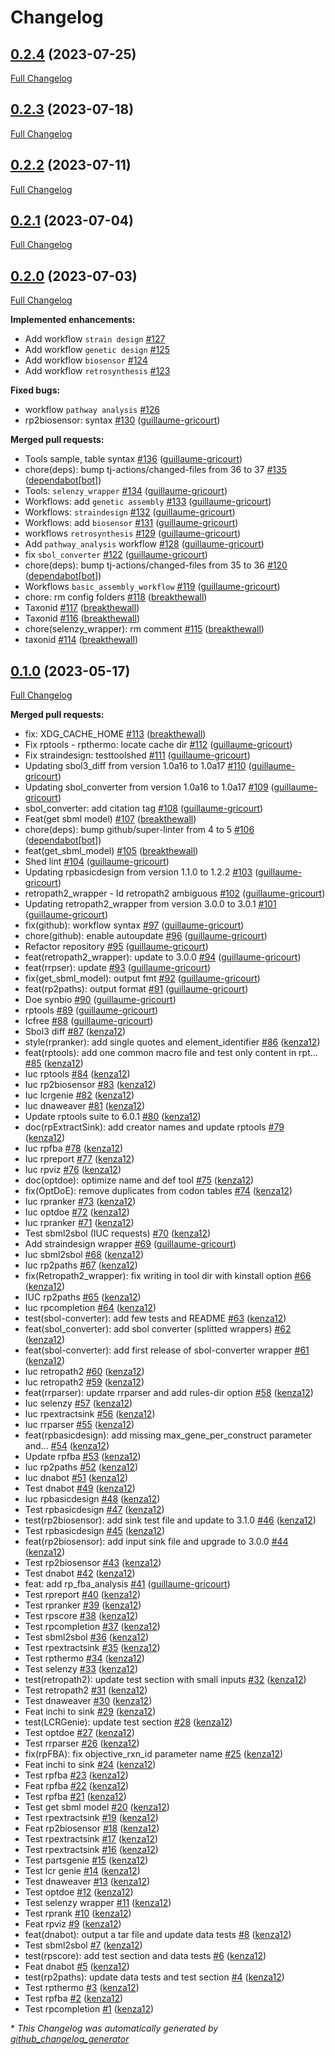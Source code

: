 # Changelog

## [0.2.4](https://github.com/brsynth/galaxytools/tree/0.2.4) (2023-07-25)

[Full Changelog](https://github.com/brsynth/galaxytools/compare/0.2.3...0.2.4)

## [0.2.3](https://github.com/brsynth/galaxytools/tree/0.2.3) (2023-07-18)

[Full Changelog](https://github.com/brsynth/galaxytools/compare/0.2.2...0.2.3)

## [0.2.2](https://github.com/brsynth/galaxytools/tree/0.2.2) (2023-07-11)

[Full Changelog](https://github.com/brsynth/galaxytools/compare/0.2.1...0.2.2)

## [0.2.1](https://github.com/brsynth/galaxytools/tree/0.2.1) (2023-07-04)

[Full Changelog](https://github.com/brsynth/galaxytools/compare/0.2.0...0.2.1)

## [0.2.0](https://github.com/brsynth/galaxytools/tree/0.2.0) (2023-07-03)

[Full Changelog](https://github.com/brsynth/galaxytools/compare/0.1.0...0.2.0)

**Implemented enhancements:**

- Add workflow `strain design` [\#127](https://github.com/brsynth/galaxytools/issues/127)
- Add workflow `genetic design` [\#125](https://github.com/brsynth/galaxytools/issues/125)
- Add workflow `biosensor` [\#124](https://github.com/brsynth/galaxytools/issues/124)
- Add workflow `retrosynthesis` [\#123](https://github.com/brsynth/galaxytools/issues/123)

**Fixed bugs:**

- workflow `pathway analysis` [\#126](https://github.com/brsynth/galaxytools/issues/126)
- rp2biosensor: syntax [\#130](https://github.com/brsynth/galaxytools/pull/130) ([guillaume-gricourt](https://github.com/guillaume-gricourt))

**Merged pull requests:**

- Tools sample, table syntax [\#136](https://github.com/brsynth/galaxytools/pull/136) ([guillaume-gricourt](https://github.com/guillaume-gricourt))
- chore\(deps\): bump tj-actions/changed-files from 36 to 37 [\#135](https://github.com/brsynth/galaxytools/pull/135) ([dependabot[bot]](https://github.com/apps/dependabot))
- Tools: `selenzy_wrapper` [\#134](https://github.com/brsynth/galaxytools/pull/134) ([guillaume-gricourt](https://github.com/guillaume-gricourt))
- Workflows: add `genetic assembly` [\#133](https://github.com/brsynth/galaxytools/pull/133) ([guillaume-gricourt](https://github.com/guillaume-gricourt))
- Workflows: `straindesign` [\#132](https://github.com/brsynth/galaxytools/pull/132) ([guillaume-gricourt](https://github.com/guillaume-gricourt))
- Workflows: add `biosensor` [\#131](https://github.com/brsynth/galaxytools/pull/131) ([guillaume-gricourt](https://github.com/guillaume-gricourt))
- workflows `retrosynthesis` [\#129](https://github.com/brsynth/galaxytools/pull/129) ([guillaume-gricourt](https://github.com/guillaume-gricourt))
- Add `pathway_analysis` workflow [\#128](https://github.com/brsynth/galaxytools/pull/128) ([guillaume-gricourt](https://github.com/guillaume-gricourt))
- fix `sbol_converter` [\#122](https://github.com/brsynth/galaxytools/pull/122) ([guillaume-gricourt](https://github.com/guillaume-gricourt))
- chore\(deps\): bump tj-actions/changed-files from 35 to 36 [\#120](https://github.com/brsynth/galaxytools/pull/120) ([dependabot[bot]](https://github.com/apps/dependabot))
- Workflows `basic_assembly_workflow` [\#119](https://github.com/brsynth/galaxytools/pull/119) ([guillaume-gricourt](https://github.com/guillaume-gricourt))
- chore: rm config folders [\#118](https://github.com/brsynth/galaxytools/pull/118) ([breakthewall](https://github.com/breakthewall))
- Taxonid [\#117](https://github.com/brsynth/galaxytools/pull/117) ([breakthewall](https://github.com/breakthewall))
- Taxonid [\#116](https://github.com/brsynth/galaxytools/pull/116) ([breakthewall](https://github.com/breakthewall))
- chore\(selenzy\_wrapper\): rm comment [\#115](https://github.com/brsynth/galaxytools/pull/115) ([breakthewall](https://github.com/breakthewall))
- taxonid [\#114](https://github.com/brsynth/galaxytools/pull/114) ([breakthewall](https://github.com/breakthewall))

## [0.1.0](https://github.com/brsynth/galaxytools/tree/0.1.0) (2023-05-17)

[Full Changelog](https://github.com/brsynth/galaxytools/compare/55db1c4095f1833e0122c5e1e8cf1df82fab81b6...0.1.0)

**Merged pull requests:**

- fix: XDG\_CACHE\_HOME [\#113](https://github.com/brsynth/galaxytools/pull/113) ([breakthewall](https://github.com/breakthewall))
- Fix rptools - rpthermo: locate cache dir [\#112](https://github.com/brsynth/galaxytools/pull/112) ([guillaume-gricourt](https://github.com/guillaume-gricourt))
- Fix straindesign: testtoolshed [\#111](https://github.com/brsynth/galaxytools/pull/111) ([guillaume-gricourt](https://github.com/guillaume-gricourt))
- Updating sbol3\_diff from version 1.0a16 to 1.0a17 [\#110](https://github.com/brsynth/galaxytools/pull/110) ([guillaume-gricourt](https://github.com/guillaume-gricourt))
- Updating sbol\_converter from version 1.0a16 to 1.0a17 [\#109](https://github.com/brsynth/galaxytools/pull/109) ([guillaume-gricourt](https://github.com/guillaume-gricourt))
- sbol\_converter: add citation tag [\#108](https://github.com/brsynth/galaxytools/pull/108) ([guillaume-gricourt](https://github.com/guillaume-gricourt))
- Feat\(get sbml model\) [\#107](https://github.com/brsynth/galaxytools/pull/107) ([breakthewall](https://github.com/breakthewall))
- chore\(deps\): bump github/super-linter from 4 to 5 [\#106](https://github.com/brsynth/galaxytools/pull/106) ([dependabot[bot]](https://github.com/apps/dependabot))
- feat\(get\_sbml\_model\) [\#105](https://github.com/brsynth/galaxytools/pull/105) ([breakthewall](https://github.com/breakthewall))
- Shed lint [\#104](https://github.com/brsynth/galaxytools/pull/104) ([guillaume-gricourt](https://github.com/guillaume-gricourt))
- Updating rpbasicdesign from version 1.1.0 to 1.2.2 [\#103](https://github.com/brsynth/galaxytools/pull/103) ([guillaume-gricourt](https://github.com/guillaume-gricourt))
- retropath2\_wrapper - Id retropath2 ambiguous [\#102](https://github.com/brsynth/galaxytools/pull/102) ([guillaume-gricourt](https://github.com/guillaume-gricourt))
- Updating retropath2\_wrapper from version 3.0.0 to 3.0.1 [\#101](https://github.com/brsynth/galaxytools/pull/101) ([guillaume-gricourt](https://github.com/guillaume-gricourt))
- fix\(github\): workflow syntax [\#97](https://github.com/brsynth/galaxytools/pull/97) ([guillaume-gricourt](https://github.com/guillaume-gricourt))
- chore\(github\): enable autoupdate [\#96](https://github.com/brsynth/galaxytools/pull/96) ([guillaume-gricourt](https://github.com/guillaume-gricourt))
- Refactor repository [\#95](https://github.com/brsynth/galaxytools/pull/95) ([guillaume-gricourt](https://github.com/guillaume-gricourt))
- feat\(retropath2\_wrapper\): update to 3.0.0 [\#94](https://github.com/brsynth/galaxytools/pull/94) ([guillaume-gricourt](https://github.com/guillaume-gricourt))
- feat\(rrpser\): update [\#93](https://github.com/brsynth/galaxytools/pull/93) ([guillaume-gricourt](https://github.com/guillaume-gricourt))
- fix\(get\_sbml\_model\): output fmt [\#92](https://github.com/brsynth/galaxytools/pull/92) ([guillaume-gricourt](https://github.com/guillaume-gricourt))
- feat\(rp2paths\): output format [\#91](https://github.com/brsynth/galaxytools/pull/91) ([guillaume-gricourt](https://github.com/guillaume-gricourt))
- Doe synbio [\#90](https://github.com/brsynth/galaxytools/pull/90) ([guillaume-gricourt](https://github.com/guillaume-gricourt))
- rptools [\#89](https://github.com/brsynth/galaxytools/pull/89) ([guillaume-gricourt](https://github.com/guillaume-gricourt))
- Icfree [\#88](https://github.com/brsynth/galaxytools/pull/88) ([guillaume-gricourt](https://github.com/guillaume-gricourt))
- Sbol3 diff [\#87](https://github.com/brsynth/galaxytools/pull/87) ([kenza12](https://github.com/kenza12))
- style\(rpranker\): add single quotes and element\_identifier [\#86](https://github.com/brsynth/galaxytools/pull/86) ([kenza12](https://github.com/kenza12))
- feat\(rptools\): add one common macro file and test only content in rpt… [\#85](https://github.com/brsynth/galaxytools/pull/85) ([kenza12](https://github.com/kenza12))
- Iuc rptools [\#84](https://github.com/brsynth/galaxytools/pull/84) ([kenza12](https://github.com/kenza12))
- Iuc rp2biosensor [\#83](https://github.com/brsynth/galaxytools/pull/83) ([kenza12](https://github.com/kenza12))
- Iuc lcrgenie [\#82](https://github.com/brsynth/galaxytools/pull/82) ([kenza12](https://github.com/kenza12))
- Iuc dnaweaver [\#81](https://github.com/brsynth/galaxytools/pull/81) ([kenza12](https://github.com/kenza12))
- Update rptools suite to 6.0.1 [\#80](https://github.com/brsynth/galaxytools/pull/80) ([kenza12](https://github.com/kenza12))
- doc\(rpExtractSink\): add creator names and update rptools [\#79](https://github.com/brsynth/galaxytools/pull/79) ([kenza12](https://github.com/kenza12))
- Iuc rpfba [\#78](https://github.com/brsynth/galaxytools/pull/78) ([kenza12](https://github.com/kenza12))
- Iuc rpreport [\#77](https://github.com/brsynth/galaxytools/pull/77) ([kenza12](https://github.com/kenza12))
- Iuc rpviz [\#76](https://github.com/brsynth/galaxytools/pull/76) ([kenza12](https://github.com/kenza12))
- doc\(optdoe\): optimize name and def tool [\#75](https://github.com/brsynth/galaxytools/pull/75) ([kenza12](https://github.com/kenza12))
- fix\(OptDoE\): remove duplicates from codon tables [\#74](https://github.com/brsynth/galaxytools/pull/74) ([kenza12](https://github.com/kenza12))
- Iuc rpranker [\#73](https://github.com/brsynth/galaxytools/pull/73) ([kenza12](https://github.com/kenza12))
- Iuc optdoe [\#72](https://github.com/brsynth/galaxytools/pull/72) ([kenza12](https://github.com/kenza12))
- Iuc rpranker [\#71](https://github.com/brsynth/galaxytools/pull/71) ([kenza12](https://github.com/kenza12))
- Test sbml2sbol \(IUC requests\) [\#70](https://github.com/brsynth/galaxytools/pull/70) ([kenza12](https://github.com/kenza12))
- Add straindesign wrapper [\#69](https://github.com/brsynth/galaxytools/pull/69) ([guillaume-gricourt](https://github.com/guillaume-gricourt))
- Iuc sbml2sbol [\#68](https://github.com/brsynth/galaxytools/pull/68) ([kenza12](https://github.com/kenza12))
- Iuc rp2paths [\#67](https://github.com/brsynth/galaxytools/pull/67) ([kenza12](https://github.com/kenza12))
- fix\(Retropath2\_wrapper\): fix writing in tool dir with kinstall option [\#66](https://github.com/brsynth/galaxytools/pull/66) ([kenza12](https://github.com/kenza12))
- IUC rp2paths [\#65](https://github.com/brsynth/galaxytools/pull/65) ([kenza12](https://github.com/kenza12))
- Iuc rpcompletion [\#64](https://github.com/brsynth/galaxytools/pull/64) ([kenza12](https://github.com/kenza12))
- test\(sbol-converter\): add few tests and README [\#63](https://github.com/brsynth/galaxytools/pull/63) ([kenza12](https://github.com/kenza12))
- feat\(sbol\_converter\): add sbol converter \(splitted wrappers\) [\#62](https://github.com/brsynth/galaxytools/pull/62) ([kenza12](https://github.com/kenza12))
- feat\(sbol-converter\): add first release of sbol-converter wrapper [\#61](https://github.com/brsynth/galaxytools/pull/61) ([kenza12](https://github.com/kenza12))
- Iuc retropath2 [\#60](https://github.com/brsynth/galaxytools/pull/60) ([kenza12](https://github.com/kenza12))
- Iuc retropath2 [\#59](https://github.com/brsynth/galaxytools/pull/59) ([kenza12](https://github.com/kenza12))
- feat\(rrparser\): update rrparser and add rules-dir option [\#58](https://github.com/brsynth/galaxytools/pull/58) ([kenza12](https://github.com/kenza12))
- Iuc selenzy [\#57](https://github.com/brsynth/galaxytools/pull/57) ([kenza12](https://github.com/kenza12))
- Iuc rpextractsink [\#56](https://github.com/brsynth/galaxytools/pull/56) ([kenza12](https://github.com/kenza12))
- Iuc rrparser [\#55](https://github.com/brsynth/galaxytools/pull/55) ([kenza12](https://github.com/kenza12))
- feat\(rpbasicdesign\): add missing max\_gene\_per\_construct parameter and… [\#54](https://github.com/brsynth/galaxytools/pull/54) ([kenza12](https://github.com/kenza12))
- Update rpfba [\#53](https://github.com/brsynth/galaxytools/pull/53) ([kenza12](https://github.com/kenza12))
- Iuc rp2paths [\#52](https://github.com/brsynth/galaxytools/pull/52) ([kenza12](https://github.com/kenza12))
- Iuc dnabot [\#51](https://github.com/brsynth/galaxytools/pull/51) ([kenza12](https://github.com/kenza12))
- Test dnabot [\#49](https://github.com/brsynth/galaxytools/pull/49) ([kenza12](https://github.com/kenza12))
- Iuc rpbasicdesign [\#48](https://github.com/brsynth/galaxytools/pull/48) ([kenza12](https://github.com/kenza12))
- Test rpbasicdesign [\#47](https://github.com/brsynth/galaxytools/pull/47) ([kenza12](https://github.com/kenza12))
- test\(rp2biosensor\): add sink test file and update to 3.1.0 [\#46](https://github.com/brsynth/galaxytools/pull/46) ([kenza12](https://github.com/kenza12))
- Test rpbasicdesign [\#45](https://github.com/brsynth/galaxytools/pull/45) ([kenza12](https://github.com/kenza12))
- feat\(rp2biosensor\): add input sink file and upgrade to 3.0.0 [\#44](https://github.com/brsynth/galaxytools/pull/44) ([kenza12](https://github.com/kenza12))
- Test rp2biosensor [\#43](https://github.com/brsynth/galaxytools/pull/43) ([kenza12](https://github.com/kenza12))
- Test dnabot [\#42](https://github.com/brsynth/galaxytools/pull/42) ([kenza12](https://github.com/kenza12))
- feat: add rp\_fba\_analysis [\#41](https://github.com/brsynth/galaxytools/pull/41) ([guillaume-gricourt](https://github.com/guillaume-gricourt))
- Test rpreport [\#40](https://github.com/brsynth/galaxytools/pull/40) ([kenza12](https://github.com/kenza12))
- Test rpranker [\#39](https://github.com/brsynth/galaxytools/pull/39) ([kenza12](https://github.com/kenza12))
- Test rpscore [\#38](https://github.com/brsynth/galaxytools/pull/38) ([kenza12](https://github.com/kenza12))
- Test rpcompletion [\#37](https://github.com/brsynth/galaxytools/pull/37) ([kenza12](https://github.com/kenza12))
- Test sbml2sbol [\#36](https://github.com/brsynth/galaxytools/pull/36) ([kenza12](https://github.com/kenza12))
- Test rpextractsink [\#35](https://github.com/brsynth/galaxytools/pull/35) ([kenza12](https://github.com/kenza12))
- Test rpthermo [\#34](https://github.com/brsynth/galaxytools/pull/34) ([kenza12](https://github.com/kenza12))
- Test selenzy [\#33](https://github.com/brsynth/galaxytools/pull/33) ([kenza12](https://github.com/kenza12))
- test\(retropath2\): update test section with small inputs [\#32](https://github.com/brsynth/galaxytools/pull/32) ([kenza12](https://github.com/kenza12))
- Test retropath2 [\#31](https://github.com/brsynth/galaxytools/pull/31) ([kenza12](https://github.com/kenza12))
- Test dnaweaver [\#30](https://github.com/brsynth/galaxytools/pull/30) ([kenza12](https://github.com/kenza12))
- Feat inchi to sink [\#29](https://github.com/brsynth/galaxytools/pull/29) ([kenza12](https://github.com/kenza12))
- test\(LCRGenie\): update test section [\#28](https://github.com/brsynth/galaxytools/pull/28) ([kenza12](https://github.com/kenza12))
- Test optdoe [\#27](https://github.com/brsynth/galaxytools/pull/27) ([kenza12](https://github.com/kenza12))
- Test rrparser [\#26](https://github.com/brsynth/galaxytools/pull/26) ([kenza12](https://github.com/kenza12))
- fix\(rpFBA\): fix objective\_rxn\_id parameter name [\#25](https://github.com/brsynth/galaxytools/pull/25) ([kenza12](https://github.com/kenza12))
- Feat inchi to sink [\#24](https://github.com/brsynth/galaxytools/pull/24) ([kenza12](https://github.com/kenza12))
- Test rpfba [\#23](https://github.com/brsynth/galaxytools/pull/23) ([kenza12](https://github.com/kenza12))
- Feat rpfba [\#22](https://github.com/brsynth/galaxytools/pull/22) ([kenza12](https://github.com/kenza12))
- Test rpfba [\#21](https://github.com/brsynth/galaxytools/pull/21) ([kenza12](https://github.com/kenza12))
- Test get sbml model [\#20](https://github.com/brsynth/galaxytools/pull/20) ([kenza12](https://github.com/kenza12))
- Test rpextractsink [\#19](https://github.com/brsynth/galaxytools/pull/19) ([kenza12](https://github.com/kenza12))
- Feat rp2biosensor [\#18](https://github.com/brsynth/galaxytools/pull/18) ([kenza12](https://github.com/kenza12))
- Test rpextractsink [\#17](https://github.com/brsynth/galaxytools/pull/17) ([kenza12](https://github.com/kenza12))
- Test rpextractsink [\#16](https://github.com/brsynth/galaxytools/pull/16) ([kenza12](https://github.com/kenza12))
- Test partsgenie [\#15](https://github.com/brsynth/galaxytools/pull/15) ([kenza12](https://github.com/kenza12))
- Test lcr genie [\#14](https://github.com/brsynth/galaxytools/pull/14) ([kenza12](https://github.com/kenza12))
- Test dnaweaver [\#13](https://github.com/brsynth/galaxytools/pull/13) ([kenza12](https://github.com/kenza12))
- Test optdoe [\#12](https://github.com/brsynth/galaxytools/pull/12) ([kenza12](https://github.com/kenza12))
- Test selenzy wrapper [\#11](https://github.com/brsynth/galaxytools/pull/11) ([kenza12](https://github.com/kenza12))
- Test rprank [\#10](https://github.com/brsynth/galaxytools/pull/10) ([kenza12](https://github.com/kenza12))
- Feat rpviz [\#9](https://github.com/brsynth/galaxytools/pull/9) ([kenza12](https://github.com/kenza12))
- feat\(dnabot\): output a tar file and update data tests [\#8](https://github.com/brsynth/galaxytools/pull/8) ([kenza12](https://github.com/kenza12))
- Test sbml2sbol [\#7](https://github.com/brsynth/galaxytools/pull/7) ([kenza12](https://github.com/kenza12))
- test\(rpscore\): add test section and data tests [\#6](https://github.com/brsynth/galaxytools/pull/6) ([kenza12](https://github.com/kenza12))
- Feat dnabot [\#5](https://github.com/brsynth/galaxytools/pull/5) ([kenza12](https://github.com/kenza12))
- test\(rp2paths\): update data tests and test section [\#4](https://github.com/brsynth/galaxytools/pull/4) ([kenza12](https://github.com/kenza12))
- Test rpthermo [\#3](https://github.com/brsynth/galaxytools/pull/3) ([kenza12](https://github.com/kenza12))
- Test rpfba [\#2](https://github.com/brsynth/galaxytools/pull/2) ([kenza12](https://github.com/kenza12))
- Test rpcompletion [\#1](https://github.com/brsynth/galaxytools/pull/1) ([kenza12](https://github.com/kenza12))



\* *This Changelog was automatically generated by [github_changelog_generator](https://github.com/github-changelog-generator/github-changelog-generator)*
